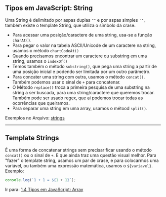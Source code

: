 ## Tipos em JavaScript: String
Uma String é delimitado por aspas duplas `""` e por aspas simples `''`, também existe o template String, que utiliza o símbolo da crase.  
- Para acessar uma posição/caractere de uma string, usa-se a função `charAt()`.
- Para pegar o valor na tabela ASCII/Unicode de um caractere na string, usamos o método `chartCodeAt()`
- Quando precisamos encontrar um caractere ou substring em uma string, usamos o `indexOf()`
- Temos também o método `substring()`, que pega uma string a partir de uma posição inicial e podendo ser limitada por um outro parâmetro.
- Para concater uma string com outra, usamos o método `concat()`. Também podemos usar o sinal de `+` para concatenar.
- O Método `replace()` troca a primeira pesquisa de uma substring na string a ser buscada, para uma string/caractere que queremos trocar. Também pode ser usado regex, que ai podemos trocar todas as ocorrências que queiramos.
- Para separar uma string em uma array, usamos o métood `split()`.

Exemplos no Arquivo: [strings](Exemplos/strings.js)

----
## Template Strings
É uma forma de concatenar strings sem precisar ficar usando o método `concat()` ou o sinal de `+`. E que ainda traz uma questão visual melhor. Para "fazer" o template string, usamos um par de crase, e para colocarmos uma variável, ou também uma expressão matemática, usamos o `${variavel}`.  
Exemplo:  
```js
console.log(`1 + 1 = ${1 + 1}`);
``` 

Ir para: [1.4 Tipos em JavaScript: Array](04-Array.md)